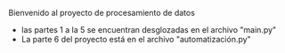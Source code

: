 Bienvenido al proyecto de procesamiento de datos

* las partes 1 a la 5 se encuentran desglozadas en el archivo "main.py"
* La parte 6 del proyecto está en el archivo "automatización.py"